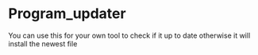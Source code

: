 # Program_updater

You can use this for your own tool to check if it up to date otherwise it will install the newest file
